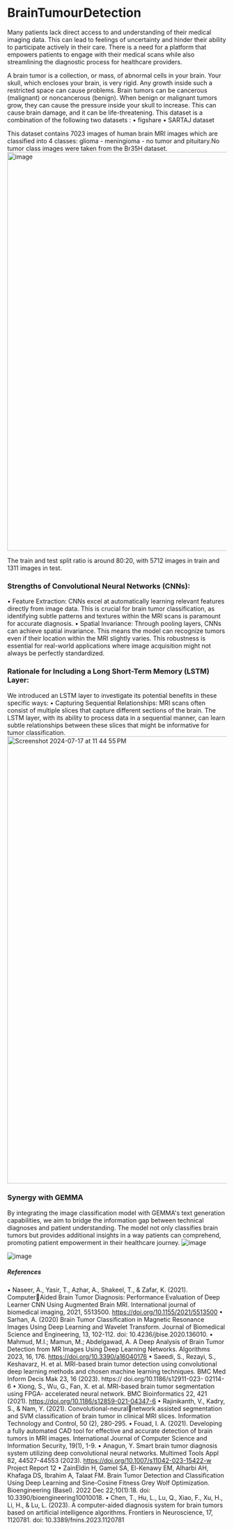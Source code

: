 # BrainTumourDetection
Many patients lack direct access to and understanding of their medical imaging data. This can lead to feelings of uncertainty and hinder their ability 
to participate actively in their care. There is a need for a platform that empowers patients to engage with their medical scans while also streamlining the 
diagnostic process for healthcare providers.

A brain tumor is a collection, or mass, of abnormal cells in your brain. Your skull, which encloses your brain, is very rigid. Any growth inside such a 
restricted space can cause problems. Brain tumors can be cancerous (malignant) or noncancerous (benign). When benign or malignant tumors 
grow, they can cause the pressure inside your skull to increase. This can cause brain damage, and it can be life-threatening. 
This dataset is a combination of the following two datasets : 
• figshare
• SARTAJ dataset

This dataset contains 7023 images of human brain MRI images which are classified into 4 classes: glioma - meningioma - no tumor and pituitary.No 
tumor class images were taken from the Br35H dataset. 
<img width="913" alt="image" src="https://github.com/user-attachments/assets/1fe52fcf-22a4-4992-b1f4-2b9e9b35741a">

The train and test split ratio is around 80:20, with 5712 images in train and 1311 images in test.

### Strengths of Convolutional Neural Networks (CNNs): 
• Feature Extraction: CNNs excel at automatically learning relevant 
features directly from image data. This is crucial for brain tumor 
classification, as identifying subtle patterns and textures within the 
MRI scans is paramount for accurate diagnosis. 
• Spatial Invariance: Through pooling layers, CNNs can achieve 
spatial invariance. This means the model can recognize tumors even if 
their location within the MRI slightly varies. This robustness is essential 
for real-world applications where image acquisition might not always 
be perfectly standardized. 


### Rationale for Including a Long Short-Term Memory (LSTM) Layer: 
We introduced an LSTM layer to investigate its potential benefits in these 
specific ways: 
• Capturing Sequential Relationships: MRI scans often consist of 
multiple slices that capture different sections of the brain. The LSTM 
layer, with its ability to process data in a sequential manner, can learn 
subtle relationships between these slices that might be informative for 
tumor classification. 
<img width="1024" alt="Screenshot 2024-07-17 at 11 44 55 PM" src="https://github.com/user-attachments/assets/e9677d99-332a-4c95-b6e9-cbf74dd1430c">

### Synergy with GEMMA 
By integrating the image classification model with GEMMA's text generation capabilities, we aim to bridge the information gap between technical diagnoses and patient understanding. The model not only classifies brain tumors but provides additional insights in a way patients can comprehend, promoting patient empowerment in their healthcare journey.
![image](https://github.com/user-attachments/assets/003caa3a-27be-4a95-bf99-2c9b8f6306d2)

![image](https://github.com/user-attachments/assets/b1289209-6c19-449d-aaea-61a9e28dea32)




##### References

• Naseer, A., Yasir, T., Azhar, A., Shakeel, T., & Zafar, K. (2021). Computer￾Aided Brain Tumor Diagnosis: Performance Evaluation of Deep Learner 
CNN Using Augmented Brain MRI. International journal of biomedical 
imaging, 2021, 5513500. https://doi.org/10.1155/2021/5513500 
• Sarhan, A. (2020) Brain Tumor Classification in Magnetic Resonance 
Images Using Deep Learning and Wavelet Transform. Journal of Biomedical 
Science and Engineering, 13, 102-112. doi: 10.4236/jbise.2020.136010. 
• Mahmud, M.I.; Mamun, M.; Abdelgawad, A. A Deep Analysis of Brain 
Tumor Detection from MR Images Using Deep Learning Networks. 
Algorithms 2023, 16, 176. https://doi.org/10.3390/a16040176 
• Saeedi, S., Rezayi, S., Keshavarz, H. et al. MRI-based brain tumor 
detection using convolutional deep learning methods and chosen machine 
learning techniques. BMC Med Inform Decis Mak 23, 16 (2023). https://
doi.org/10.1186/s12911-023- 02114-6 
• Xiong, S., Wu, G., Fan, X. et al. MRI-based brain tumor segmentation 
using FPGA- accelerated neural network. BMC Bioinformatics 22, 421 
(2021). https://doi.org/10.1186/s12859-021-04347-6
• Rajinikanth, V., Kadry, S., & Nam, Y. (2021). Convolutional-neural￾network assisted segmentation and SVM classification of brain tumor in 
clinical MRI slices. Information Technology and Control, 50 (2), 280-295. 
• Fouad, I. A. (2021). Developing a fully automated CAD tool for effective 
and accurate detection of brain tumors in MRI images. International 
Journal of Computer Science and Information Security, 19(1), 1-9. 
• Anagun, Y. Smart brain tumor diagnosis system utilizing deep 
convolutional neural networks. Multimed Tools Appl 82, 44527-44553 
(2023). https://doi.org/10.1007/s11042-023-15422-w
Project Report 12
• ZainEldin H, Gamel SA, El-Kenawy EM, Alharbi AH, Khafaga DS, Ibrahim 
A, Talaat FM. Brain Tumor Detection and Classification Using Deep Learning 
and Sine-Cosine Fitness Grey Wolf Optimization. Bioengineering (Basel). 
2022 Dec 22;10(1):18. doi: 10.3390/bioengineering10010018. 
• Chen, T., Hu, L., Lu, Q., Xiao, F., Xu, H., Li, H., & Lu, L. (2023). A 
computer-aided diagnosis system for brain tumors based on artificial 
intelligence algorithms. Frontiers in Neuroscience, 17, 1120781. doi: 
10.3389/fnins.2023.1120781

